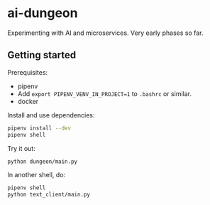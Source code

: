 # ai-dungeon

Experimenting with AI and microservices. Very early phases so far.

## Getting started

Prerequisites:

* pipenv
* Add `export PIPENV_VENV_IN_PROJECT=1` to `.bashrc` or similar.
* docker

Install and use dependencies:

```sh
pipenv install --dev
pipenv shell
```

Try it out:

```sh
python dungeon/main.py
```

In another shell, do:

```sh
pipenv shell
python text_client/main.py
```
